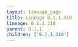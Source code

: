 ```yaml
---
layout: lineage_page
title: Lineage B.1.1.310
lineage: B.1.1.310
parent: B.1.1
children: ['B.1.1.310']
---
```

